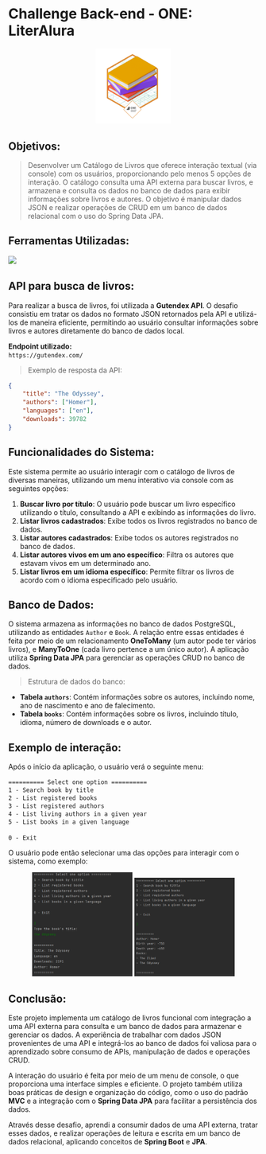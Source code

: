 
# Challenge Back-end - ONE: LiterAlura

<div align="center">
    <img width="30%" src="assets/badge_literalura.png" alt="Insígnia da conclusão do Challenge">
</div>

## Objetivos:
> Desenvolver um Catálogo de Livros que oferece interação textual (via console) com os usuários, proporcionando pelo menos 5 opções de interação. O catálogo consulta uma API externa para buscar livros, e armazena e consulta os dados no banco de dados para exibir informações sobre livros e autores. O objetivo é manipular dados JSON e realizar operações de CRUD em um banco de dados relacional com o uso do Spring Data JPA.

## Ferramentas Utilizadas:

<div align="left">
<a href="https://skillicons.dev">
<img src="https://skillicons.dev/icons?i=spring,java,maven,postgres&perline=9" />
</a>
</div>

## API para busca de livros:
Para realizar a busca de livros, foi utilizada a **Gutendex API**. O desafio consistiu em tratar os dados no formato JSON retornados pela API e utilizá-los de maneira eficiente, permitindo ao usuário consultar informações sobre livros e autores diretamente do banco de dados local.

**Endpoint utilizado:**  
`https://gutendex.com/`

> Exemplo de resposta da API:

```json
{
    "title": "The Odyssey",
    "authors": ["Homer"],
    "languages": ["en"],
    "downloads": 39782
}
```

## Funcionalidades do Sistema:

Este sistema permite ao usuário interagir com o catálogo de livros de diversas maneiras, utilizando um menu interativo via console com as seguintes opções:

1. **Buscar livro por título**: O usuário pode buscar um livro específico utilizando o título, consultando a API e exibindo as informações do livro.
2. **Listar livros cadastrados**: Exibe todos os livros registrados no banco de dados.
3. **Listar autores cadastrados**: Exibe todos os autores registrados no banco de dados.
4. **Listar autores vivos em um ano específico**: Filtra os autores que estavam vivos em um determinado ano.
5. **Listar livros em um idioma específico**: Permite filtrar os livros de acordo com o idioma especificado pelo usuário.

## Banco de Dados:
O sistema armazena as informações no banco de dados PostgreSQL, utilizando as entidades `Author` e `Book`. A relação entre essas entidades é feita por meio de um relacionamento **OneToMany** (um autor pode ter vários livros), e **ManyToOne** (cada livro pertence a um único autor). A aplicação utiliza **Spring Data JPA** para gerenciar as operações CRUD no banco de dados.

> Estrutura de dados do banco:
- **Tabela `authors`**: Contém informações sobre os autores, incluindo nome, ano de nascimento e ano de falecimento.
- **Tabela `books`**: Contém informações sobre os livros, incluindo título, idioma, número de downloads e o autor.

## Exemplo de interação:

Após o início da aplicação, o usuário verá o seguinte menu:

```
========== Select one option ==========  
1 - Search book by title  
2 - List registered books  
3 - List registered authors  
4 - List living authors in a given year  
5 - List books in a given language

0 - Exit
```

O usuário pode então selecionar uma das opções para interagir com o sistema, como exemplo:

<div align="center">
    <img width="40%" src="assets/search_book_test.png" alt="Teste da primeira opção">
<img width="40%" src="assets/list_authors_test.png" alt="Teste da terceira opção">
</div>


## Conclusão:
Este projeto implementa um catálogo de livros funcional com integração a uma API externa para consulta e um banco de dados para armazenar e gerenciar os dados. A experiência de trabalhar com dados JSON provenientes de uma API e integrá-los ao banco de dados foi valiosa para o aprendizado sobre consumo de APIs, manipulação de dados e operações CRUD.

A interação do usuário é feita por meio de um menu de console, o que proporciona uma interface simples e eficiente. O projeto também utiliza boas práticas de design e organização do código, como o uso do padrão **MVC** e a integração com o **Spring Data JPA** para facilitar a persistência dos dados.

Através desse desafio, aprendi a consumir dados de uma API externa, tratar esses dados, e realizar operações de leitura e escrita em um banco de dados relacional, aplicando conceitos de **Spring Boot** e **JPA**.
